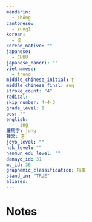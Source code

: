 ```yaml
---
mandarin:
  - zhōng
cantonese:
  - zung1
korean:
  - 중
korean_native: ""
japanese:
  - CHUU
japanese_nanori: ""
vietnamese:
  - trung
middle_chinese_initial: ʈ
middle_chinese_final: ɨuŋ
stroke_count: "4"
radical: 丨
skip_number: 4-4-3
grade_level: 1
pos: ""
english:
  - -ing
羅馬字: jung
韓文: 중
joyo_level: ""
hsk_level: ""
hanmun_edu_level: ""
danayo_id: 31
mc_id: 36
graphemic_classification: 指事
stand_in: "TRUE"
aliases:
---
```


# Notes
